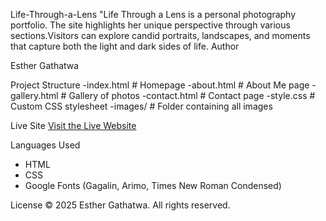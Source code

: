 Life-Through-a-Lens
"Life Through a Lens is a personal photography portfolio. The site highlights her unique perspective through various sections.Visitors can explore candid portraits, landscapes, and moments that capture both the light and dark sides of life.
Author

Esther Gathatwa


Project Structure
-index.html         # Homepage
-about.html         # About Me page
-gallery.html       # Gallery of photos
-contact.html       # Contact page
-style.css          # Custom CSS stylesheet
-images/            # Folder containing all images

Live Site
[Visit the Live Website](https://MikasaLightwood.github.io/Life-Through-a-Lens/)

Languages Used
- HTML
- CSS
- Google Fonts (Gagalin, Arimo, Times New Roman Condensed)


License
© 2025 Esther Gathatwa. All rights reserved.

